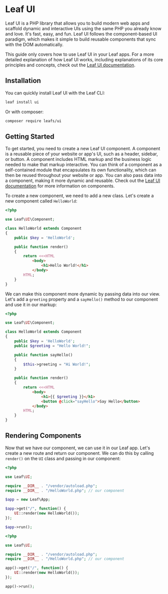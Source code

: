 # Leaf UI

<!-- markdownlint-disable no-inline-html -->

Leaf UI is a PHP library that allows you to build modern web apps and scaffold dynamic and interactive UIs using the same PHP you already know and love. It's fast, easy, and fun. Leaf UI follows the component-based UI paradigm, which makes it simple to build reusable components that sync with the DOM automatically.

<!-- You can use Leaf UI to build anything from simple UIs to full-blown apps, including SSR (server-side rendering), static websites, PWAs (progressive web apps), hybrid mobile apps for Android and iOS, and even Electron apps. -->

This guide only covers how to use Leaf UI in your Leaf apps. For a more detailed explanation of how Leaf UI works, including explanations of its core principles and concepts, check out the [Leaf UI documentation](https://ui.leafphp.dev).

## Installation

You can quickly install Leaf UI with the Leaf CLI:

```bash
leaf install ui
```

Or with composer:

```bash
composer require leafs/ui
```

## Getting Started

To get started, you need to create a new Leaf UI component. A component is a reusable piece of your website or app's UI, such as a header, sidebar, or button. A component includes HTML markup and the business logic needed to make that markup interactive. You can think of a component as a self-contained module that encapsulates its own functionality, which can then be reused throughout your website or app. You can also pass data into a component, making it more dynamic and reusable. Check out the [Leaf UI documentation](https://ui.leafphp.dev/docs/essentials/components.html) for more information on components.

To create a new component, we need to add a new class. Let's create a new component called `HelloWorld`:

```php
<?php

use Leaf\UI\Component;

class HelloWorld extends Component
{
    public $key = 'HelloWorld';

    public function render()
    {
        return <<<HTML
            <body>
                <h1>Hello World!</h1>
            </body>
        HTML;
    }
}
```

We can make this component more dynamic by passing data into our view. Let's add a `greeting` property and a `sayHello()` method to our component and use it in our markup:

```php
<?php

use Leaf\UI\Component;

class HelloWorld extends Component
{
    public $key = 'HelloWorld';
    public $greeting = "Hello World!";

    public function sayHello()
    {
        $this->greeting = "Hi World!";
    }

    public function render()
    {
        return <<<HTML
            <body>
                <h1>{{ $greeting }}</h1>
                <button @click="sayHello">Say Hello</button>
            </body>
        HTML;
    }
}
```

## Rendering Components

Now that we have our component, we can use it in our Leaf app. Let's create a new route and return our component. We can do this by calling `render()` on the `UI` class and passing in our component:

<div class="class-mode">

```php
<?php

use Leaf\UI;

require __DIR__ . "/vendor/autoload.php";
require __DIR__ . "/HelloWorld.php"; // our component

$app = new Leaf\App;

$app->get("/", function() {
    UI::render(new HelloWorld());
});

$app->run();
```

</div>

<div class="functional-mode">

```php
<?php

use Leaf\UI;

require __DIR__ . "/vendor/autoload.php";
require __DIR__ . "/HelloWorld.php"; // our component

app()->get("/", function() {
    UI::render(new HelloWorld());
});

app()->run();
```

</div>
